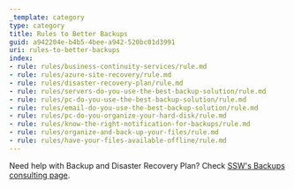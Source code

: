 ```yaml
---
_template: category
type: category
title: Rules to Better Backups
guid: a942204e-b4b5-4bee-a942-520bc01d3991
uri: rules-to-better-backups
index:
- rule: rules/business-continuity-services/rule.md
- rule: rules/azure-site-recovery/rule.md
- rule: rules/disaster-recovery-plan/rule.md
- rule: rules/servers-do-you-use-the-best-backup-solution/rule.md
- rule: rules/pc-do-you-use-the-best-backup-solution/rule.md
- rule: rules/email-do-you-use-the-best-backup-solution/rule.md
- rule: rules/pc-do-you-organize-your-hard-disk/rule.md
- rule: rules/know-the-right-notification-for-backups/rule.md
- rule: rules/organize-and-back-up-your-files/rule.md
- rule: rules/have-your-files-available-offline/rule.md
---
```


Need help with Backup and Disaster Recovery Plan? Check [SSW's Backups consulting page](https://www.ssw.com.au/consulting/backup-recovery).
